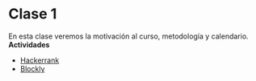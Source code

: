 
# Clase 1
En esta clase veremos la motivación al curso, metodología y calendario.
**Actividades**
- [Hackerrank](www.hackerrank.com/c01-nivelacion)
- [Blockly](http://videojuegos.utalca.cl/horadelcodigo/v2/juego/level1.html)

